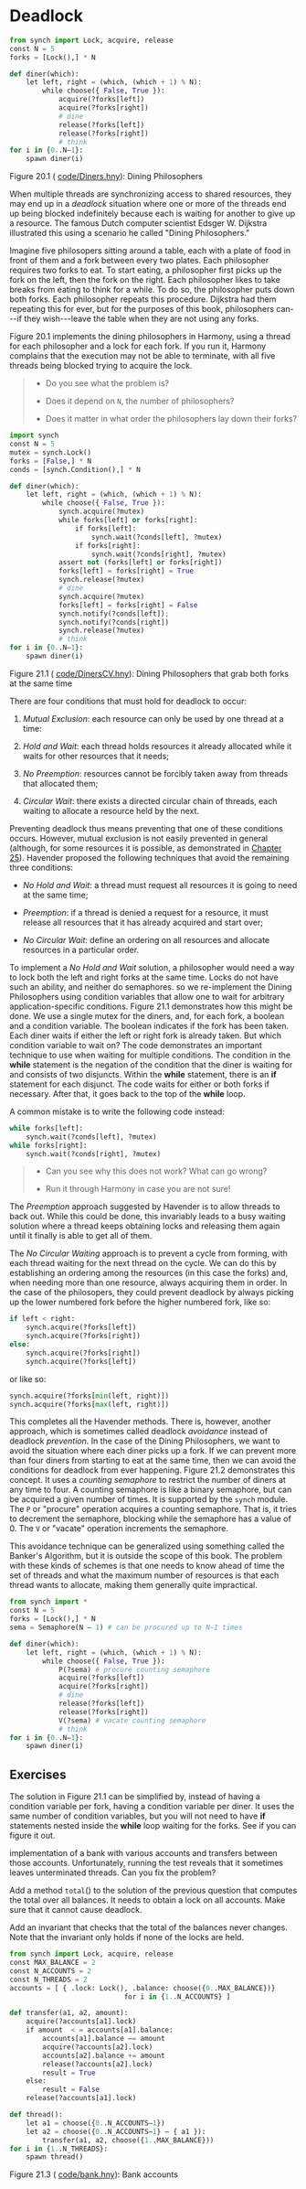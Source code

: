 
# Deadlock 


```python
from synch import Lock, acquire, release
const N = 5
forks = [Lock(),] * N

def diner(which):
    let left, right = (which, (which + 1) % N):
        while choose({ False, True }):
            acquire(?forks[left])
            acquire(?forks[right])
            # dine
            release(?forks[left])
            release(?forks[right])
            # think
for i in {0..N–1}:
    spawn diner(i)
```

<figcaption>Figure 20.1 (
<a href=https://harmony.cs.cornell.edu/code/Diners.hny>code/Diners.hny</a>): 
Dining Philosophers </figcaption>

When multiple threads are synchronizing access to shared resources, they
may end up in a *deadlock* situation where one or more of the threads
end up being blocked indefinitely because each is waiting for another to
give up a resource. The famous Dutch computer scientist Edsger
W. Dijkstra illustrated this using a scenario he called "Dining
Philosophers."

Imagine five philosopers sitting around a table, each with a plate of
food in front of them and a fork between every two plates. Each
philosopher requires two forks to eat. To start eating, a philosopher
first picks up the fork on the left, then the fork on the right. Each
philosopher likes to take breaks from eating to think for a while. To do
so, the philosopher puts down both forks. Each philosopher repeats this
procedure. Dijkstra had them repeating this for ever, but for the
purposes of this book, philosophers can---if they wish---leave the table
when they are not using any forks.

Figure 20.1 implements the dining philosophers in Harmony, using a
thread for each philosopher and a lock for each fork. If you run it,
Harmony complains that the execution may not be able to terminate, with
all five threads being blocked trying to acquire the lock.

> -   Do you see what the problem is?
>
> -   Does it depend on `N`, the number of philosophers?
>
> -   Does it matter in what order the philosophers lay down their
>     forks?


```python
import synch
const N = 5
mutex = synch.Lock()
forks = [False,] * N
conds = [synch.Condition(),] * N

def diner(which):
    let left, right = (which, (which + 1) % N):
        while choose({ False, True }):
            synch.acquire(?mutex)
            while forks[left] or forks[right]:
                if forks[left]:
                    synch.wait(?conds[left], ?mutex)
                if forks[right]:
                    synch.wait(?conds[right], ?mutex)
            assert not (forks[left] or forks[right])
            forks[left] = forks[right] = True
            synch.release(?mutex)
            # dine
            synch.acquire(?mutex)
            forks[left] = forks[right] = False
            synch.notify(?conds[left]);
            synch.notify(?conds[right])
            synch.release(?mutex)
            # think
for i in {0..N–1}:
    spawn diner(i)
```

<figcaption>Figure 21.1 (
<a href=https://harmony.cs.cornell.edu/code/DinersCV.hny>code/DinersCV.hny</a>): 
Dining Philosophers that grab both forks at the same time
</figcaption>

There are four conditions that must hold for deadlock to occur:

1.  *Mutual Exclusion*: each resource can only be used by one thread at
    a time:

2.  *Hold and Wait*: each thread holds resources it already allocated
    while it waits for other resources that it needs;

3.  *No Preemption*: resources cannot be forcibly taken away from
    threads that allocated them;

4.  *Circular Wait*: there exists a directed circular chain of threads,
    each waiting to allocate a resource held by the next.

Preventing deadlock thus means preventing that one of these conditions
occurs. However, mutual exclusion is not easily prevented in general
(although, for some resources it is possible, as demonstrated in
[Chapter 25](nonblocking.md)). Havender proposed the following techniques that
avoid the remaining three conditions:

-   *No Hold and Wait*: a thread must request all resources it is going
    to need at the same time;

-   *Preemption*: if a thread is denied a request for a resource, it
    must release all resources that it has already acquired and start
    over;

-   *No Circular Wait*: define an ordering on all resources and allocate
    resources in a particular order.

To implement a *No Hold and Wait* solution, a philosopher would need a
way to lock both the left and right forks at the same time. Locks do not
have such an ability, and neither do semaphores. so we re-implement the
Dining Philosophers using condition variables that allow one to wait for
arbitrary application-specific conditions. Figure 21.1 demonstrates
how this might be done. We use a single mutex for the diners, and, for
each fork, a boolean and a condition variable. The boolean indicates if
the fork has been taken. Each diner waits if either the left or right
fork is already taken. But which condition variable to wait on? The code
demonstrates an important technique to use when waiting for multiple
conditions. The condition in the **while** statement is the negation of
the condition that the diner is waiting for and consists of two
disjuncts. Within the **while** statement, there is an **if** statement
for each disjunct. The code waits for either or both forks if necessary.
After that, it goes back to the top of the **while** loop.

A common mistake is to write the following code instead:


```python
while forks[left]:
    synch.wait(?conds[left], ?mutex)
while forks[right]:
    synch.wait(?conds[right], ?mutex)
```

> -   Can you see why this does not work? What can go wrong?
>
> -   Run it through Harmony in case you are not sure!

The *Preemption* approach suggested by Havender is to allow threads to
back out. While this could be done, this invariably leads to a busy
waiting solution where a thread keeps obtaining locks and releasing them
again until it finally is able to get all of them.

The *No Circular Waiting* approach is to prevent a cycle from forming,
with each thread waiting for the next thread on the cycle. We can do
this by establishing an ordering among the resources (in this case the
forks) and, when needing more than one resource, always acquiring them
in order. In the case of the philosopers, they could prevent deadlock by
always picking up the lower numbered fork before the higher numbered
fork, like so:


```python
if left < right:
    synch.acquire(?forks[left])
    synch.acquire(?forks[right])
else:
    synch.acquire(?forks[right])
    synch.acquire(?forks[left])
```

or like so:


```python
synch.acquire(?forks[min(left, right)])
synch.acquire(?forks[max(left, right)])
```

This completes all the Havender methods. There is, however, another
approach, which is sometimes called deadlock *avoidance* instead of
deadlock *prevention*. In the case of the Dining Philosophers, we want
to avoid the situation where each diner picks up a fork. If we can
prevent more than four diners from starting to eat at the same time,
then we can avoid the conditions for deadlock from ever happening.
Figure 21.2 demonstrates this concept. It uses a *counting
semaphore* to restrict the number of diners at any time to four. A
counting semaphore is like a binary semaphore, but can be acquired a
given number of times. It is supported by the `synch` module. The `P` or
"procure" operation acquires a counting semaphore. That is, it tries to
decrement the semaphore, blocking while the semaphore has a value of 0.
The `V` or "vacate" operation increments the semaphore.

This avoidance technique can be generalized using something called the
Banker's Algorithm, but it is outside the scope of this book.
The problem with these kinds of schemes is that one needs to know ahead
of time the set of threads and what the maximum number of resources is
that each thread wants to allocate, making them generally quite
impractical.


```python
from synch import *
const N = 5
forks = [Lock(),] * N
sema = Semaphore(N – 1) # can be procured up to N−1 times

def diner(which):
    let left, right = (which, (which + 1) % N):
        while choose({ False, True }):
            P(?sema) # procure counting semaphore
            acquire(?forks[left])
            acquire(?forks[right])
            # dine
            release(?forks[left])
            release(?forks[right])
            V(?sema) # vacate counting semaphore
            # think
for i in {0..N–1}:
    spawn diner(i)
```



## Exercises 


The solution in Figure 21.1 can be simplified by, instead of having
a condition variable per fork, having a condition variable per diner. It
uses the same number of condition variables, but you will not need to
have **if** statements nested inside the **while** loop waiting for the
forks. See if you can figure it out.

implementation of a bank with various accounts and transfers between
those accounts. Unfortunately, running the test reveals that it
sometimes leaves unterminated threads. Can you fix the problem?

Add a method `total`() to the solution of the previous question that
computes the total over all balances. It needs to obtain a lock on all
accounts. Make sure that it cannot cause deadlock.

Add an invariant that checks that the total of the balances never
changes. Note that the invariant only holds if none of the locks are
held.



```python
from synch import Lock, acquire, release
const MAX_BALANCE = 2
const N_ACCOUNTS = 2
const N_THREADS = 2
accounts = [ { .lock: Lock(), .balance: choose({0..MAX_BALANCE})}
                            for i in {1..N_ACCOUNTS} ]

def transfer(a1, a2, amount):
    acquire(?accounts[a1].lock)
    if amount  < = accounts[a1].balance:
        accounts[a1].balance –= amount
        acquire(?accounts[a2].lock)
        accounts[a2].balance += amount
        release(?accounts[a2].lock)
        result = True
    else:
        result = False
    release(?accounts[a1].lock)

def thread():
    let a1 = choose({0..N_ACCOUNTS–1})
    let a2 = choose({0..N_ACCOUNTS–1} – { a1 }):
        transfer(a1, a2, choose({1..MAX_BALANCE}))
for i in {1..N_THREADS}:
    spawn thread()
```

<figcaption>Figure 21.3 (
<a href=https://harmony.cs.cornell.edu/code/bank.hny>code/bank.hny</a>): 
Bank accounts </figcaption>
